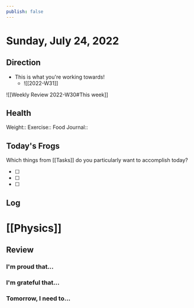 ```yaml
---
publish: false 
---
```


# Sunday, July 24, 2022
## Direction

- This is what you're working towards!
	- ![[2022-W31]] 


![[Weekly Review 2022-W30#This week]]

## Health

Weight:: 
Exercise:: 
Food Journal:: 

## Today's Frogs

Which things from [[Tasks]] do you particularly want to accomplish today?

- [ ] 
- [ ] 
- [ ] 

## Log


# [[Physics]] 



## Review

### I'm proud that...



### I'm grateful that...




### Tomorrow, I need to...